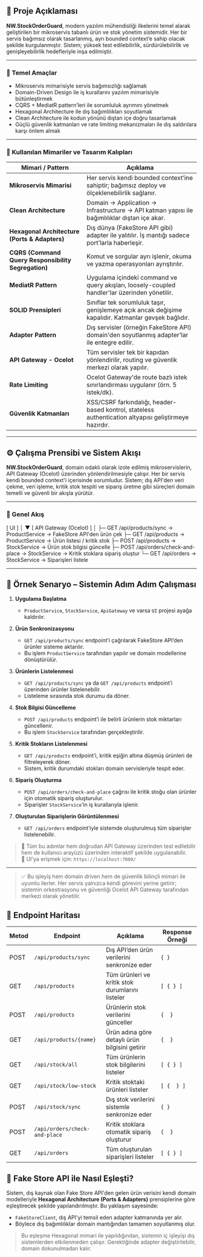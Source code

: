 ## 🧭 Proje Açıklaması

**NW.StockOrderGuard**, modern yazılım mühendisliği ilkelerini temel alarak geliştirilen bir mikroservis tabanlı ürün ve stok yönetim sistemidir. Her bir servis bağımsız olarak tasarlanmış, ayrı bounded context’e sahip olacak şekilde kurgulanmıştır. Sistem; yüksek test edilebilirlik, sürdürülebilirlik ve genişleyebilirlik hedefleriyle inşa edilmiştir.

---

### 🎯 Temel Amaçlar

- Mikroservis mimarisiyle servis bağımsızlığı sağlamak  
- Domain-Driven Design ile iş kurallarını yazılım mimarisiyle bütünleştirmek  
- CQRS + MediatR pattern’leri ile sorumluluk ayrımını yönetmek  
- Hexagonal Architecture ile dış bağımlılıkları soyutlamak  
- Clean Architecture ile kodun yönünü dıştan içe doğru tasarlamak  
- Güçlü güvenlik katmanları ve rate limiting mekanizmaları ile dış saldırılara karşı önlem almak  

---

### 🧱 Kullanılan Mimariler ve Tasarım Kalıpları

| Mimari / Pattern                               | Açıklama |
|------------------------------------------------|----------|
| **Mikroservis Mimarisi**                       | Her servis kendi bounded context’ine sahiptir; bağımsız deploy ve ölçeklenebilirlik sağlanır. |
| **Clean Architecture**                         | Domain → Application → Infrastructure → API katman yapısı ile bağımlılıklar dıştan içe akar. |
| **Hexagonal Architecture (Ports & Adapters)**  | Dış dünya (FakeStore API gibi) adapter ile yalıtılır. İş mantığı sadece port’larla haberleşir. |
| **CQRS (Command Query Responsibility Segregation)** | Komut ve sorgular ayrı işlenir, okuma ve yazma operasyonları ayrıştırılır. |
| **MediatR Pattern**                            | Uygulama içindeki command ve query akışları, loosely-coupled handler'lar üzerinden yönetilir. |
| **SOLID Prensipleri**                          | Sınıflar tek sorumluluk taşır, genişlemeye açık ancak değişime kapalıdır. Katmanlar gevşek bağlıdır. |
| **Adapter Pattern**                            | Dış servisler (örneğin FakeStore API) domain'den soyutlanmış adapter’lar ile entegre edilir. |
| **API Gateway - Ocelot**                       | Tüm servisler tek bir kapıdan yönlendirilir, routing ve güvenlik merkezi olarak yapılır. |
| **Rate Limiting**                              | Ocelot Gateway'de route bazlı istek sınırlandırması uygulanır (örn. 5 istek/dk). |
| **Güvenlik Katmanları**                        | XSS/CSRF farkındalığı, header-based kontrol, stateless authentication altyapısı geliştirmeye hazırdır. |

---
## ⚙️ Çalışma Prensibi ve Sistem Akışı

**NW.StockOrderGuard**, domain odaklı olarak izole edilmiş mikroservislerin, API Gateway (Ocelot) üzerinden yönlendirilmesiyle çalışır. Her bir servis kendi bounded context'i içerisinde sorumludur. Sistem; dış API'den veri çekme, veri işleme, kritik stok tespiti ve sipariş üretme gibi süreçleri domain temelli ve güvenli bir akışla yürütür.

---

### 🧭 Genel Akış
[ UI ] │ ▼ [ API Gateway (Ocelot) ] │ ├─ GET /api/products/sync              → ProductService  → FakeStore API'den ürün çek ├─ GET /api/products                   → ProductService  → Ürün listesi / kritik stok ├─ POST /api/products                  → StockService    → Ürün stok bilgisi güncelle ├─ POST /api/orders/check-and-place   → StockService    → Kritik stoklara sipariş oluştur └─ GET /api/orders                     → StockService    → Siparişleri listele

---

## 🧪 Örnek Senaryo – Sistemin Adım Adım Çalışması

1. **Uygulama Başlatma**  
   - `ProductService`, `StockService`, `ApiGateway` ve varsa `UI` projesi ayağa kaldırılır.

2. **Ürün Senkronizasyonu**  
   - `GET /api/products/sync` endpoint’i çağrılarak FakeStore API’den ürünler sisteme aktarılır.
   - Bu işlem `ProductService` tarafından yapılır ve domain modellerine dönüştürülür.

3. **Ürünlerin Listelenmesi**  
   - `GET /api/products/sync` ya da `GET /api/products` endpoint’i üzerinden ürünler listelenebilir.
   - Listeleme sırasında stok durumu da döner.

4. **Stok Bilgisi Güncelleme**  
   - `POST /api/products` endpoint’i ile belirli ürünlerin stok miktarları güncellenir.
   - Bu işlem `StockService` tarafından gerçekleştirilir.

5. **Kritik Stokların Listelenmesi**  
   - `GET /api/products` endpoint’i, kritik eşiğin altına düşmüş ürünleri de filtreleyerek döner.
   - Sistem, kritik durumdaki stokları domain servisleriyle tespit eder.

6. **Sipariş Oluşturma**  
   - `POST /api/orders/check-and-place` çağrısı ile kritik stoğu olan ürünler için otomatik sipariş oluşturulur.
   - Siparişler `StockService`’in iş kurallarıyla işlenir.

7. **Oluşturulan Siparişlerin Görüntülenmesi**  
   - `GET /api/orders` endpoint’iyle sistemde oluşturulmuş tüm siparişler listelenebilir.

> 🧩 Tüm bu adımlar hem doğrudan API Gateway üzerinden test edilebilir hem de kullanıcı arayüzü üzerinden interaktif şekilde uygulanabilir.  
> 🔗 UI'ya erişmek için: `https://localhost:7000/`

---

> ✅ Bu işleyiş hem domain driven hem de güvenlik bilinçli mimari ile uyumlu ilerler. Her servis yalnızca kendi görevini yerine getirir; sistemin orkestrasyonu ve güvenliği Ocelot API Gateway tarafından merkezi olarak yönetilir.


## 🧭 Endpoint Haritası

| Metod | Endpoint                             | Açıklama                                               | Response Örneği |
|-------|--------------------------------------|---------------------------------------------------------|------------------|
| POST  | `/api/products/sync`                 | Dış API’den ürün verilerini senkronize eder             | `{ }` |
| GET   | `/api/products`                      | Tüm ürünleri ve kritik stok durumlarını listeler        | `[ { } ]` |
| POST  | `/api/products`                      | Ürünlerin stok verilerini günceller                     | `{  }` |
| GET   | `/api/products/{name}`               | Ürün adına göre detaylı ürün bilgisini getirir          | `{  }` |
| GET   | `/api/stock/all`                     | Tüm ürünlerin stok bilgilerini listeler                 | `[ { } ]` |
| GET   | `/api/stock/low-stock`               | Kritik stoktaki ürünleri listeler                       | `[ {  } ]` |
| POST  | `/api/stock/sync`                    | Dış stok verilerini sistemle senkronize eder            | `{ }` |
| POST  | `/api/orders/check-and-place`        | Kritik stoklara otomatik sipariş oluşturur              | `{  }` |
| GET   | `/api/orders`                        | Tüm oluşturulan siparişleri listeler                    | `[ { } ]` |




## 🔌 Fake Store API ile Nasıl Eşleşti?

Sistem, dış kaynak olan Fake Store API'den gelen ürün verisini kendi domain modelleriyle **Hexagonal Architecture (Ports & Adapters)** prensiplerine göre eşleştirecek şekilde yapılandırılmıştır.
Bu yaklaşım sayesinde:
- `FakeStoreClient`, dış API'yi temsil eden adapter katmanında yer alır.
- Böylece dış bağımlılıklar domain mantığından tamamen soyutlanmış olur.
> Bu eşleşme Hexagonal mimari ile yapıldığından, sistemin iç işleyişi dış sistemlerden etkilenmeden çalışır. Gerektiğinde adapter değiştirilebilir, domain dokunulmadan kalır.

